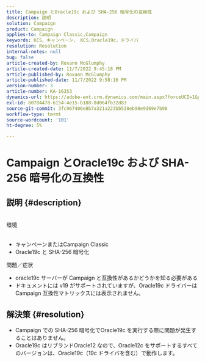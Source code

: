 ```yaml
---
title: Campaign とOracle19c および SHA-256 暗号化の互換性
description: 説明
solution: Campaign
product: Campaign
applies-to: Campaign Classic,Campaign
keywords: KCS，キャンペーン， KCS,Oracle19c，ドライバ
resolution: Resolution
internal-notes: null
bug: false
article-created-by: Roxann McGlumphy
article-created-date: 11/7/2022 9:45:18 PM
article-published-by: Roxann McGlumphy
article-published-date: 11/7/2022 9:58:16 PM
version-number: 3
article-number: KA-16353
dynamics-url: https://adobe-ent.crm.dynamics.com/main.aspx?forceUCI=1&pagetype=entityrecord&etn=knowledgearticle&id=391fe572-e55e-ed11-9561-6045bd006704
exl-id: 80784478-6154-4e15-b188-8d064fb32d83
source-git-commit: 3fc967406e8b7a321a223bb538eb90e9d69e7b98
workflow-type: tm+mt
source-wordcount: '101'
ht-degree: 5%

---
```


# Campaign とOracle19c および SHA-256 暗号化の互換性

## 説明 {#description}

<br>環境<br><br>
- キャンペーンまたはCampaign Classic
- Oracle19c と SHA-256 暗号化

問題／症状
- oracle19c サーバーが Campaign と互換性があるかどうかを知る必要がある
- ドキュメントには v19 がサポートされていますが、Oracle19c ドライバーは Campaign 互換性マトリックスには表示されません。



## 解決策 {#resolution}


- Campaign での SHA-256 暗号化でOracle19c を実行する際に問題が発生することはありません。
- Oracle19c はリブランドOracle12 なので、Oracle12c をサポートするすべてのバージョンは、Oracle19c（19c ドライバを含む）で動作します。
